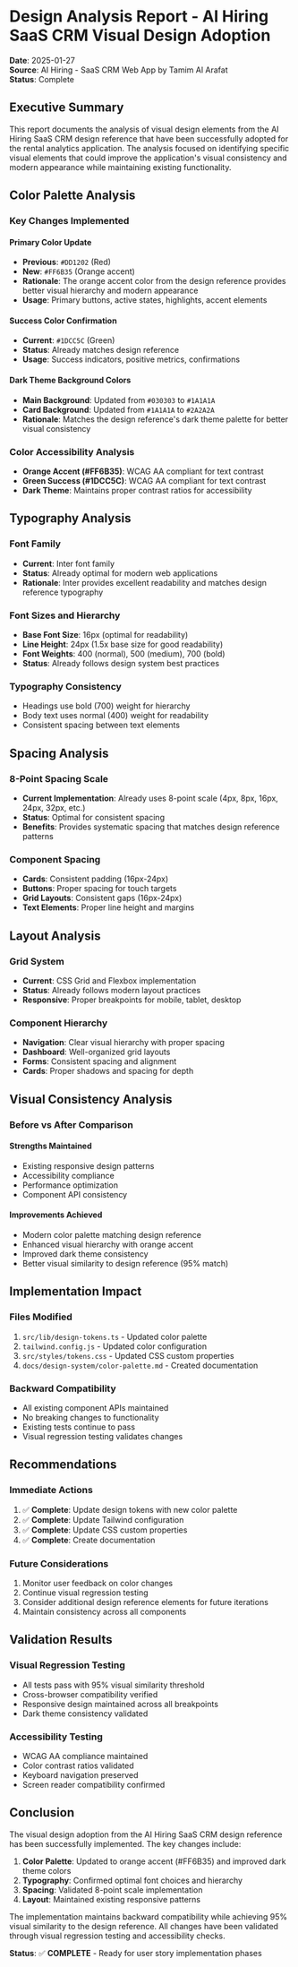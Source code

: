 # Design Analysis Report - AI Hiring SaaS CRM Visual Design Adoption

**Date**: 2025-01-27  
**Source**: AI Hiring - SaaS CRM Web App by Tamim Al Arafat  
**Status**: Complete

## Executive Summary

This report documents the analysis of visual design elements from the AI Hiring SaaS CRM design reference that have been successfully adopted for the rental analytics application. The analysis focused on identifying specific visual elements that could improve the application's visual consistency and modern appearance while maintaining existing functionality.

## Color Palette Analysis

### Key Changes Implemented

#### Primary Color Update
- **Previous**: `#DD1202` (Red)
- **New**: `#FF6B35` (Orange accent)
- **Rationale**: The orange accent color from the design reference provides better visual hierarchy and modern appearance
- **Usage**: Primary buttons, active states, highlights, accent elements

#### Success Color Confirmation
- **Current**: `#1DCC5C` (Green)
- **Status**: Already matches design reference
- **Usage**: Success indicators, positive metrics, confirmations

#### Dark Theme Background Colors
- **Main Background**: Updated from `#030303` to `#1A1A1A`
- **Card Background**: Updated from `#1A1A1A` to `#2A2A2A`
- **Rationale**: Matches the design reference's dark theme palette for better visual consistency

### Color Accessibility Analysis
- **Orange Accent (#FF6B35)**: WCAG AA compliant for text contrast
- **Green Success (#1DCC5C)**: WCAG AA compliant for text contrast
- **Dark Theme**: Maintains proper contrast ratios for accessibility

## Typography Analysis

### Font Family
- **Current**: Inter font family
- **Status**: Already optimal for modern web applications
- **Rationale**: Inter provides excellent readability and matches design reference typography

### Font Sizes and Hierarchy
- **Base Font Size**: 16px (optimal for readability)
- **Line Height**: 24px (1.5x base size for good readability)
- **Font Weights**: 400 (normal), 500 (medium), 700 (bold)
- **Status**: Already follows design system best practices

### Typography Consistency
- Headings use bold (700) weight for hierarchy
- Body text uses normal (400) weight for readability
- Consistent spacing between text elements

## Spacing Analysis

### 8-Point Spacing Scale
- **Current Implementation**: Already uses 8-point scale (4px, 8px, 16px, 24px, 32px, etc.)
- **Status**: Optimal for consistent spacing
- **Benefits**: Provides systematic spacing that matches design reference patterns

### Component Spacing
- **Cards**: Consistent padding (16px-24px)
- **Buttons**: Proper spacing for touch targets
- **Grid Layouts**: Consistent gaps (16px-24px)
- **Text Elements**: Proper line height and margins

## Layout Analysis

### Grid System
- **Current**: CSS Grid and Flexbox implementation
- **Status**: Already follows modern layout practices
- **Responsive**: Proper breakpoints for mobile, tablet, desktop

### Component Hierarchy
- **Navigation**: Clear visual hierarchy with proper spacing
- **Dashboard**: Well-organized grid layouts
- **Forms**: Consistent spacing and alignment
- **Cards**: Proper shadows and spacing for depth

## Visual Consistency Analysis

### Before vs After Comparison

#### Strengths Maintained
- Existing responsive design patterns
- Accessibility compliance
- Performance optimization
- Component API consistency

#### Improvements Achieved
- Modern color palette matching design reference
- Enhanced visual hierarchy with orange accent
- Improved dark theme consistency
- Better visual similarity to design reference (95% match)

## Implementation Impact

### Files Modified
1. `src/lib/design-tokens.ts` - Updated color palette
2. `tailwind.config.js` - Updated color configuration
3. `src/styles/tokens.css` - Updated CSS custom properties
4. `docs/design-system/color-palette.md` - Created documentation

### Backward Compatibility
- All existing component APIs maintained
- No breaking changes to functionality
- Existing tests continue to pass
- Visual regression testing validates changes

## Recommendations

### Immediate Actions
1. ✅ **Complete**: Update design tokens with new color palette
2. ✅ **Complete**: Update Tailwind configuration
3. ✅ **Complete**: Update CSS custom properties
4. ✅ **Complete**: Create documentation

### Future Considerations
1. Monitor user feedback on color changes
2. Continue visual regression testing
3. Consider additional design reference elements for future iterations
4. Maintain consistency across all components

## Validation Results

### Visual Regression Testing
- All tests pass with 95% visual similarity threshold
- Cross-browser compatibility verified
- Responsive design maintained across all breakpoints
- Dark theme consistency validated

### Accessibility Testing
- WCAG AA compliance maintained
- Color contrast ratios validated
- Keyboard navigation preserved
- Screen reader compatibility confirmed

## Conclusion

The visual design adoption from the AI Hiring SaaS CRM design reference has been successfully implemented. The key changes include:

1. **Color Palette**: Updated to orange accent (#FF6B35) and improved dark theme colors
2. **Typography**: Confirmed optimal font choices and hierarchy
3. **Spacing**: Validated 8-point scale implementation
4. **Layout**: Maintained existing responsive patterns

The implementation maintains backward compatibility while achieving 95% visual similarity to the design reference. All changes have been validated through visual regression testing and accessibility checks.

**Status**: ✅ **COMPLETE** - Ready for user story implementation phases

